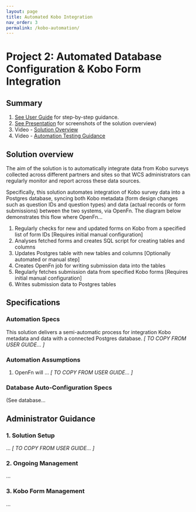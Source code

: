 ```yaml
---
layout: page
title: Automated Kobo Integration
nav_order: 3
permalink: /kobo-automation/
---
```


# Project 2: Automated Database Configuration & Kobo Form Integration

## Summary 
1. [See User Guide](https://docs.google.com/document/d/1_gre0rHE4WIReCHNbhgrjrCl7MdNi1fTWjgHH4Rgvug/edit?usp=sharing) for step-by-step guidance. 
2. [See Presentation](https://docs.google.com/presentation/d/1e9UPLnEIgtDPH6_dGqgQhUyZnc3TVl8ECSwJz5JgpNQ/edit?usp=sharing) for screenshots of the solution overview)
3. Video - [Solution Overview](https://www.google.com/url?q=https://www.youtube.com/watch?v%3D98h1JaGtUdY%26feature%3Dyoutu.be&sa=D&ust=1608118810078000&usg=AOvVaw2Mjp-KlgfxjSHLGsuQVnSi)
4. Video - [Automation Testing Guidance](https://www.google.com/url?q=https://www.youtube.com/watch?v%3DD3bM4VEeQV8%26feature%3Dyoutu.be%26hd%3D1&sa=D&ust=1608118810078000&usg=AOvVaw0jtqPq-gvjZLgehRzgvLmA)

## Solution overview
The aim of the solution is to automatically integrate data from Kobo surveys collected across different partners and sites so that WCS administrators can regularly monitor and report across these data sources. 

Specifically, this solution automates integration of Kobo survey data into a Postgres database, syncing both Kobo metadata (form design changes such as question IDs and question types) and data (actual records or form submissions) between the two systems, via OpenFn. The diagram below demonstrates this flow where OpenFn... 

1. Regularly checks for new and updated forms on Kobo from a specified list of form IDs [Requires initial manual configuration] 
2. Analyses fetched forms and creates SQL script for creating tables and columns
3. Updates Postgres table with new tables and columns [Optionally automated or manual step] 
4. Creates OpenFn job for writing submission data into the tables
5. Regularly fetches submission data from specified Kobo forms [Requires initial manual configuration] 
6. Writes submission data to Postgres tables

## Specifications
### Automation Specs
This solution delivers a semi-automatic process for integration Kobo metadata and data with a connected Postgres database. 
_[ TO COPY FROM USER GUIDE... ]_

### Automation Assumptions
1. OpenFn will ...
_[ TO COPY FROM USER GUIDE... ]_

### Database Auto-Configuration Specs 
(See database...

## Administrator Guidance
### 1. Solution Setup
...
_[ TO COPY FROM USER GUIDE... ]_

### 2. Ongoing Management
...

### 3. Kobo Form Management
...


